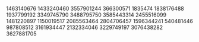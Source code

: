1463140676
1433240460
3557901244
366300571
1835474
1838176488
1937799192
3349745790
3488795750
3585443314
2455516099
1481220897
1150019517
2085563464
2804706457
1596344241
540481446
987808512
3161934447
2132334046
3229749197
3076438282
3627881705
